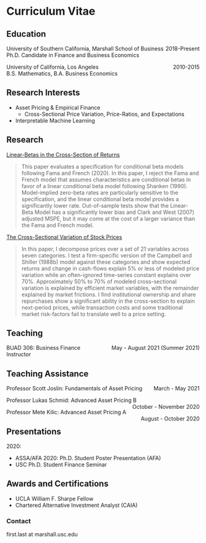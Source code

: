 # Curriculum Vitae

## Education
<p style="text-align:left;">
    University of Southern California, Marshall School of Business
    <span style="float:right;">
        2018-Present
    </span>
<br>Ph.D. Candidate in Finance and Business Economics</p>


<p style="text-align:left;">
    University of California, Los Angeles
    <span style="float:right;">
        2010-2015
    </span>
<br>B.S. Mathematics, B.A. Business Economics</p>

## Research Interests
- Asset Pricing & Empirical Finance
  - Cross-Sectional Price Variation, Price-Ratios, and Expectations
- Interpretable Machine Learning
  
## Research
[Linear-Betas in the Cross-Section of Returns](https://papers.ssrn.com/sol3/papers.cfm?abstract_id=3522641)
> This paper evaluates a specification for conditional beta models following Fama and French (2020). In this paper, I reject the Fama and French model that assumes characteristics are conditional betas in favor of a linear conditional beta model following Shanken (1990). Model-implied zero-beta rates are particularly sensitive to the specification, and the linear conditional beta model provides a significantly lower rate. Out-of-sample tests show that the Linear-Beta Model has a significantly lower bias and Clark and West (2007) adjusted MSPE, but it may come at the cost of a larger variance than the Fama and French model.



[The Cross-Sectional Variation of Stock Prices](https://papers.ssrn.com/sol3/papers.cfm?abstract_id=3759410)
> In this paper, I decompose prices over a set of 21 variables across seven categories. I test a firm-specific version of the Campbell and Shiller (1988b) model against these categories and show expected returns and change in cash-flows explain 5% or less of modeled price variation while an often-ignored time-series constant explains over 70%. Approximately 50% to 70% of modeled cross-sectional variation is explained by efficient market variables, with the remainder explained by market frictions. I find institutional ownership and share repurchases show a significant ability in the cross-section to explain next-period prices, while transaction costs and some traditional market risk-factors fail to translate well to a price setting.

## Teaching
<p style="text-align:left;">
    BUAD 306: Business Finance
    <span style="float:right;">
        May - August 2021 (Summer 2021)
    </span>
<br>Instructor</p>

## Teaching Assistance
<p style="text-align:left;">
    Professor Scott Joslin: Fundamentals of Asset Pricing
    <span style="float:right;">
        March - May 2021
    </span>
</p>

<p style="text-align:left;">
    Professor Lukas Schmid: Advanced Asset Pricing B
    <span style="float:right;">
        October - November 2020
    </span>
</p>

<p style="text-align:left;">
    Professor Mete Kilic: Advanced Asset Pricing A
    <span style="float:right;">
        August - October 2020
    </span>
</p>

## Presentations
2020:
- ASSA/AFA 2020: Ph.D. Student Poster Presentation (AFA)
- USC Ph.D. Student Finance Seminar

## Awards and Certifications
- UCLA William F. Sharpe Fellow
- Chartered Alternative Investment Analyst (CAIA)

### Contact
first.last at marshall.usc.edu